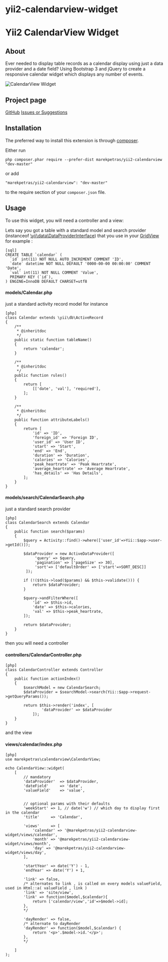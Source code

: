 # yii2-calendarview-widget

Yii2 CalendarView Widget
======================

About
-----

Ever needed to display table records as a calendar display using just a data provider and a date field?
Using Bootstrap 3 and jQuery to create a responsive calendar widget which displays any number of events.

![CalendarView Widget](https://dl.dropboxusercontent.com/u/44806680/yii2-calendarview-widget.png "CalendarView Widget")

Project page
------------

[GitHub](https://github.com/marekpetras/yii2-calendarview)
[Issues or Suggestions](https://github.com/marekpetras/yii2-calendarview/issues)

Installation
------------

The preferred way to install this extension is through [composer](http://getcomposer.org/download/).

Either run

```
php composer.phar require --prefer-dist marekpetras/yii2-calendarview "dev-master"
```

or add

```
"marekpetras/yii2-calendarview": "dev-master"
```

to the require section of your `composer.json` file.


Usage
-----

To use this widget, you will need a controller and a view:

Lets say you got a table with a standard model and search provider (instanceof [\yii\data\DataProviderInterface](http://www.yiiframework.com/doc-2.0/yii-data-dataproviderinterface.html)) that you use in your [GridView](http://www.yiiframework.com/doc-2.0/yii-grid-gridview.html) for example :

~~~
[sql]
CREATE TABLE `calendar` (
  `id` int(11) NOT NULL AUTO_INCREMENT COMMENT 'ID',
  `date` datetime NOT NULL DEFAULT '0000-00-00 00:00:00' COMMENT 'Date',
  `val` int(11) NOT NULL COMMENT 'Value',
  PRIMARY KEY (`id`),
) ENGINE=InnoDB DEFAULT CHARSET=utf8
~~~

#### models/Calendar.php ####
just a standard activity record model for instance
~~~
[php]
class Calendar extends \yii\db\ActiveRecord
{
    /**
     * @inheritdoc
     */
    public static function tableName()
    {
        return 'calendar';
    }

    /**
     * @inheritdoc
     */
    public function rules()
    {
        return [
            [['date', 'val'], 'required'],
        ];
    }

    /**
     * @inheritdoc
     */
    public function attributeLabels()
    {
        return [
            'id' => 'ID',
            'foreign_id' => 'Foreign ID',
            'user_id' => 'User ID',
            'start' => 'Start',
            'end' => 'End',
            'duration' => 'Duration',
            'calories' => 'Calories',
            'peak_heartrate' => 'Peak Heartrate',
            'average_heartrate' => 'Average Heartrate',
            'has_details' => 'Has Details',
        ];
    }
}
~~~

#### models/search/CalendarSearch.php ####
just a standard search provider
~~~
[php]
class CalendarSearch extends Calendar
{
    public function search($params)
    {
        $query = Activity::find()->where(['user_id'=>Yii::$app->user->getId()]);

        $dataProvider = new ActiveDataProvider([
             'query' => $query,
             'pagination' => ['pageSize' => 30],
             'sort'=> ['defaultOrder' => ['start'=>SORT_DESC]]
         ]);

        if (!($this->load($params) && $this->validate())) {
            return $dataProvider;
        }

        $query->andFilterWhere([
            'id' => $this->id,
            'date' => $this->calories,
            'val' => $this->peak_heartrate,
        ]);

        return $dataProvider;
    }
}
~~~

then you will need a controller

#### controllers/CalendarController.php ####

~~~
[php]
class CalendarController extends Controller
{
    public function actionIndex()
    {
        $searchModel = new CalendarSearch;
        $dataProvider = $searchModel->search(Yii::$app->request->getQueryParams());

        return $this->render('index', [
                'dataProvider' => $dataProvider
            ]);
    }
}
~~~

and the view

#### views/calendar/index.php ####
~~~
[php]
use marekpetras\calendarview\CalendarView;

echo CalendarView::widget(
    [
        // mandatory
        'dataProvider'  => $dataProvider,
        'dateField'     => 'date',
        'valueField'    => 'value',


        // optional params with their defaults
        'weekStart' => 1, // date('w') // which day to display first in the calendar
        'title'     => 'Calendar',

        'views'     => [
            'calendar' => '@marekpetras/yii2-calendarview-widget/views/calendar',
            'month' => '@marekpetras/yii2-calendarview-widget/views/month',
            'day' => '@marekpetras/yii2-calendarview-widget/views/day',
        ],

        'startYear' => date('Y') - 1,
        'endYear' => date('Y') + 1,

        'link' => false,
        /* alternates to link , is called on every models valueField, used in Html::a( valueField , link )
        'link' => 'site/view',
        'link' => function($model,$calendar){
            return ['calendar/view','id'=>$model->id];
        },
        */

        'dayRender' => false,
        /* alternate to dayRender
        'dayRender' => function($model,$calendar) {
            return '<p>'.$model->id.'</p>';
        },
        */

    ]
);
~~~
